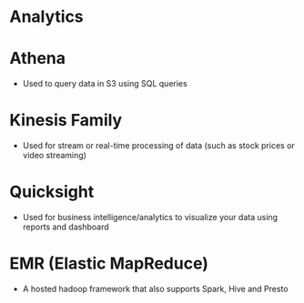 # Analytics

# Athena

- Used to query data in S3 using SQL queries

# Kinesis Family

- Used for stream or real-time processing of data (such as stock prices or video streaming)

# Quicksight

- Used for business intelligence/analytics to visualize your data using reports and dashboard

# EMR (Elastic MapReduce)

- A hosted hadoop framework that also supports Spark, Hive and Presto

